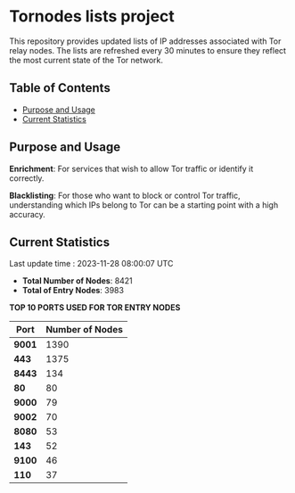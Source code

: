 # Tornodes lists project

This repository provides updated lists of IP addresses associated with Tor relay nodes. The lists are refreshed every 30 minutes to ensure they reflect the most current state of the Tor network.

## Table of Contents

- [Purpose and Usage](#purpose-and-usage)
- [Current Statistics](#current-statistics)


## Purpose and Usage

**Enrichment**: For services that wish to allow Tor traffic or identify it correctly.

**Blacklisting**: For those who want to block or control Tor traffic, understanding which IPs belong to Tor can be a starting point with a high accuracy.

## Current Statistics

Last update time : 2023-11-28 08:00:07 UTC

- **Total Number of Nodes**: 8421
- **Total of Entry Nodes**: 3983

**TOP 10 PORTS USED FOR TOR ENTRY NODES**

| **Port** | **Number of Nodes** |
|------|-----------------|
| **9001**   | 1390  |
| **443**   | 1375  |
| **8443**   | 134  |
| **80**   | 80  |
| **9000**   | 79  |
| **9002**   | 70  |
| **8080**   | 53  |
| **143**   | 52  |
| **9100**   | 46  |
| **110**   | 37  |

